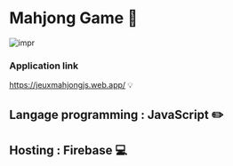 
# Mahjong Game :pushpin:  

![impr](https://encrypted-tbn0.gstatic.com/images?q=tbn:ANd9GcRGnOjbLGHY6L2t84Q2Gq-7jSeq5_QpbsbhLg&usqp=CAU)


###  Application link
https://jeuxmahjongjs.web.app/ :bulb: 

## Langage programming : JavaScript :pencil2:
## Hosting : Firebase :computer:

